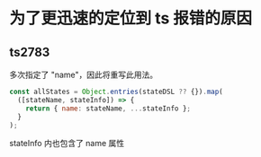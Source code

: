 # 为了更迅速的定位到 ts 报错的原因

## ts2783

多次指定了 "name"，因此将重写此用法。

```js
const allStates = Object.entries(stateDSL ?? {}).map(
  ([stateName, stateInfo]) => {
    return { name: stateName, ...stateInfo };
  }
);
```

stateInfo 内也包含了 name 属性
